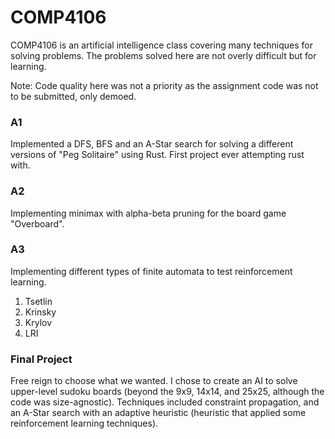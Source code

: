 # COMP4106
COMP4106 is an artificial intelligence class covering many techniques for solving problems. The problems solved here are not overly difficult but for learning.

Note: Code quality here was not a priority as the assignment code was not to be submitted, only demoed.

### A1
Implemented a DFS, BFS and an A-Star search for solving a different versions of "Peg Solitaire" using Rust. First project ever attempting rust with.

### A2
Implementing minimax with alpha-beta pruning for the board game "Overboard".

### A3
Implementing different types of finite automata to test reinforcement learning.
  1. Tsetlin
  2. Krinsky
  3. Krylov
  4. LRI
  
### Final Project
Free reign to choose what we wanted. I chose to create an AI to solve upper-level sudoku boards (beyond the 9x9, 14x14, and 25x25, although the code was size-agnostic). Techniques included constraint propagation, and an A-Star search with an adaptive heuristic (heuristic that applied some reinforcement learning techniques).

